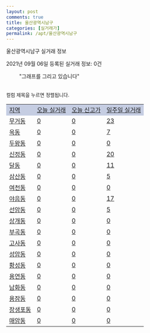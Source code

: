 ```yaml
---
layout: post
comments: true
title: 울산광역시남구
categories: [실거래가]
permalink: /apt/울산광역시남구
---
```


울산광역시남구 실거래 정보

2021년 09월 06일 등록된 실거래 정보: 0건

<!--<script async src="https://pagead2.googlesyndication.com/pagead/js/adsbygoogle.js?client=ca-pub-3485438051770037"
 crossorigin="anonymous"></script>-->

<script type="text/javascript">
  google.charts.load('current', {'packages':['corechart']});
  google.charts.setOnLoadCallback(drawChart);

  function drawChart() {
    var data = google.visualization.arrayToDataTable([['거래일', '매매', '전월세', '전매'], ['21-01', 248, 334, 8], ['21-02', 250, 268, 28], ['21-03', 296, 306, 44], ['21-04', 242, 278, 55], ['21-05', 367, 237, 42], ['21-06', 403, 248, 10], ['21-07', 481, 255, 9], ['21-08', 278, 166, 4], ['21-09', 2, 14, 0]]);

    var options = {
      title: '최근 1년간 유형별 거래량 추이',
      legend: { position: 'bottom' }
    };

    setTimeout(function() {
        var chart = new google.visualization.LineChart(document.getElementById('columnchart_material'));
        chart.draw(data, (options));
        document.getElementById('loading').style.display = 'none';
        var dayLabel = (new Date()).getDay();
        var column = 'today_new';
        if (dayLabel < 2) {
            column = 'week';
        }
        sorttable.innerSortFunction.apply(document.getElementById(column), []);
        sorttable.innerSortFunction.apply(document.getElementById(column), []);

    }, 200);

  }
</script>

<div id="loading" style="z-index:20; display: block; margin-left: 35px">"그래프를 그리고 있습니다"</div>
<div id="columnchart_material" style="width: 95%; margin-left: -35px; display: block"></div>
<!--<div style="width: 95%; margin-left: -35px; display: block">
      <script async src="https://pagead2.googlesyndication.com/pagead/js/adsbygoogle.js?client=ca-pub-3485438051770037"
          crossorigin="anonymous"></script>
      <ins class="adsbygoogle"
          style="display:block"
          data-ad-format="fluid"
          data-ad-layout-key="-fb+5w+4e-db+86"
          data-ad-client="ca-pub-3485438051770037"
          data-ad-slot="1827090281"></ins>
      <script>
          (adsbygoogle = window.adsbygoogle || []).push({});
      </script>
</div>-->
<br>

<font size='small' style='font-size: small;'>컬럼 제목을 누르면 정렬됩니다.</font>
<table class="sortable">
  <tr style='background-color: rgba(114, 132, 186,0.4);'>
    <td id="region"><a href="#">지역</a></td>
    <td id="today"><a href="#">오늘 실거래</a></td>
    <td id="today_new"><a href="#">오늘 신고가</a></td>
    <td id="week"><a href="#">일주일 실거래</a></td>
  </tr>

  
  <tr class="item">
    <td><a href="울산광역시남구무거동">무거동</a></td>
    <td><a href="울산광역시남구무거동">0</a></td>
    <td><a href="울산광역시남구무거동">0</a></td>
    <td><a href="울산광역시남구무거동">23</a></td>
  </tr>
    

  <tr class="item">
    <td><a href="울산광역시남구옥동">옥동</a></td>
    <td><a href="울산광역시남구옥동">0</a></td>
    <td><a href="울산광역시남구옥동">0</a></td>
    <td><a href="울산광역시남구옥동">7</a></td>
  </tr>
    

  <tr class="item">
    <td><a href="울산광역시남구두왕동">두왕동</a></td>
    <td><a href="울산광역시남구두왕동">0</a></td>
    <td><a href="울산광역시남구두왕동">0</a></td>
    <td><a href="울산광역시남구두왕동">0</a></td>
  </tr>
    

  <tr class="item">
    <td><a href="울산광역시남구신정동">신정동</a></td>
    <td><a href="울산광역시남구신정동">0</a></td>
    <td><a href="울산광역시남구신정동">0</a></td>
    <td><a href="울산광역시남구신정동">20</a></td>
  </tr>
    

  <tr class="item">
    <td><a href="울산광역시남구달동">달동</a></td>
    <td><a href="울산광역시남구달동">0</a></td>
    <td><a href="울산광역시남구달동">0</a></td>
    <td><a href="울산광역시남구달동">11</a></td>
  </tr>
    

  <tr class="item">
    <td><a href="울산광역시남구삼산동">삼산동</a></td>
    <td><a href="울산광역시남구삼산동">0</a></td>
    <td><a href="울산광역시남구삼산동">0</a></td>
    <td><a href="울산광역시남구삼산동">5</a></td>
  </tr>
    

  <tr class="item">
    <td><a href="울산광역시남구여천동">여천동</a></td>
    <td><a href="울산광역시남구여천동">0</a></td>
    <td><a href="울산광역시남구여천동">0</a></td>
    <td><a href="울산광역시남구여천동">0</a></td>
  </tr>
    

  <tr class="item">
    <td><a href="울산광역시남구야음동">야음동</a></td>
    <td><a href="울산광역시남구야음동">0</a></td>
    <td><a href="울산광역시남구야음동">0</a></td>
    <td><a href="울산광역시남구야음동">17</a></td>
  </tr>
    

  <tr class="item">
    <td><a href="울산광역시남구선암동">선암동</a></td>
    <td><a href="울산광역시남구선암동">0</a></td>
    <td><a href="울산광역시남구선암동">0</a></td>
    <td><a href="울산광역시남구선암동">5</a></td>
  </tr>
    

  <tr class="item">
    <td><a href="울산광역시남구상개동">상개동</a></td>
    <td><a href="울산광역시남구상개동">0</a></td>
    <td><a href="울산광역시남구상개동">0</a></td>
    <td><a href="울산광역시남구상개동">0</a></td>
  </tr>
    

  <tr class="item">
    <td><a href="울산광역시남구부곡동">부곡동</a></td>
    <td><a href="울산광역시남구부곡동">0</a></td>
    <td><a href="울산광역시남구부곡동">0</a></td>
    <td><a href="울산광역시남구부곡동">0</a></td>
  </tr>
    

  <tr class="item">
    <td><a href="울산광역시남구고사동">고사동</a></td>
    <td><a href="울산광역시남구고사동">0</a></td>
    <td><a href="울산광역시남구고사동">0</a></td>
    <td><a href="울산광역시남구고사동">0</a></td>
  </tr>
    

  <tr class="item">
    <td><a href="울산광역시남구성암동">성암동</a></td>
    <td><a href="울산광역시남구성암동">0</a></td>
    <td><a href="울산광역시남구성암동">0</a></td>
    <td><a href="울산광역시남구성암동">0</a></td>
  </tr>
    

  <tr class="item">
    <td><a href="울산광역시남구황성동">황성동</a></td>
    <td><a href="울산광역시남구황성동">0</a></td>
    <td><a href="울산광역시남구황성동">0</a></td>
    <td><a href="울산광역시남구황성동">0</a></td>
  </tr>
    

  <tr class="item">
    <td><a href="울산광역시남구용연동">용연동</a></td>
    <td><a href="울산광역시남구용연동">0</a></td>
    <td><a href="울산광역시남구용연동">0</a></td>
    <td><a href="울산광역시남구용연동">0</a></td>
  </tr>
    

  <tr class="item">
    <td><a href="울산광역시남구남화동">남화동</a></td>
    <td><a href="울산광역시남구남화동">0</a></td>
    <td><a href="울산광역시남구남화동">0</a></td>
    <td><a href="울산광역시남구남화동">0</a></td>
  </tr>
    

  <tr class="item">
    <td><a href="울산광역시남구용잠동">용잠동</a></td>
    <td><a href="울산광역시남구용잠동">0</a></td>
    <td><a href="울산광역시남구용잠동">0</a></td>
    <td><a href="울산광역시남구용잠동">0</a></td>
  </tr>
    

  <tr class="item">
    <td><a href="울산광역시남구장생포동">장생포동</a></td>
    <td><a href="울산광역시남구장생포동">0</a></td>
    <td><a href="울산광역시남구장생포동">0</a></td>
    <td><a href="울산광역시남구장생포동">0</a></td>
  </tr>
    

  <tr class="item">
    <td><a href="울산광역시남구매암동">매암동</a></td>
    <td><a href="울산광역시남구매암동">0</a></td>
    <td><a href="울산광역시남구매암동">0</a></td>
    <td><a href="울산광역시남구매암동">0</a></td>
  </tr>
    


</table>


    